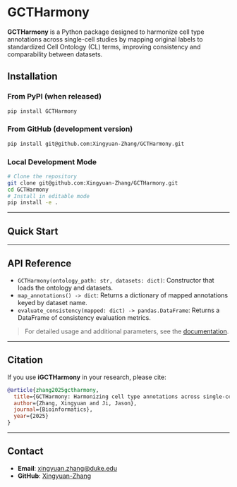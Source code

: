 # GCTHarmony

**GCTHarmony** is a Python package designed to harmonize cell type annotations across single-cell studies by mapping original labels to standardized Cell Ontology (CL) terms, improving consistency and comparability between datasets.

## Installation

### From PyPI (when released)

```bash
pip install GCTHarmony
```

### From GitHub (development version)

```bash
pip install git@github.com:Xingyuan-Zhang/GCTHarmony.git
```

### Local Development Mode

```bash
# Clone the repository
git clone git@github.com:Xingyuan-Zhang/GCTHarmony.git
cd GCTHarmony
# Install in editable mode
pip install -e .
```

---

## Quick Start

---

## API Reference

* `GCTHarmony(ontology_path: str, datasets: dict)`: Constructor that loads the ontology and datasets.
* `map_annotations() -> dict`: Returns a dictionary of mapped annotations keyed by dataset name.
* `evaluate_consistency(mapped: dict) -> pandas.DataFrame`: Returns a DataFrame of consistency evaluation metrics.

> For detailed usage and additional parameters, see the [documentation](./docs).

---

## Citation

If you use **iGCTHarmony** in your research, please cite:

```bibtex
@article{zhang2025gctharmony,
  title={GCTHarmony: Harmonizing cell type annotations across single-cell studies},
  author={Zhang, Xingyuan and Ji, Jason},
  journal={Bioinformatics},
  year={2025}
}
```

---

## Contact

* **Email**: [xingyuan.zhang@duke.edu](mailto:xingyuan.zhang@duke.edu)
* **GitHub**: [Xingyuan-Zhang](https://github.com/Xingyuan-Zhang)
